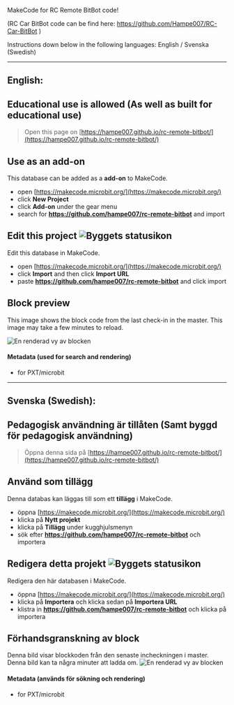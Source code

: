 MakeCode for RC Remote BitBot code!

(RC Car BitBot code can be find here: https://github.com/Hampe007/RC-Car-BitBot )

Instructions down below in the following languages:
English / Svenska (Swedish)

________________________________________________________________________________________________________________________________________________________
## English:

## Educational use is allowed (As well as built for educational use)


> Open this page on [https://hampe007.github.io/rc-remote-bitbot/](https://hampe007.github.io/rc-remote-bitbot/)

## Use as an add-on

This database can be added as a **add-on** to MakeCode.

* open [https://makecode.microbit.org/](https://makecode.microbit.org/)
* click **New Project**
* click **Add-on** under the gear menu
* search for **https://github.com/hampe007/rc-remote-bitbot** and import

## Edit this project ![Byggets statusikon](https://github.com/hampe007/rc-remote-bitbot/workflows/MakeCode/badge.svg)

Edit this database in MakeCode.

* open [https://makecode.microbit.org/](https://makecode.microbit.org/)
* click **Import** and then click **Import URL**
* paste **https://github.com/hampe007/rc-remote-bitbot** and click import

## Block preview

This image shows the block code from the last check-in in the master.
This image may take a few minutes to reload.

![En renderad vy av blocken](https://github.com/hampe007/rc-remote-bitbot/raw/master/.github/makecode/blocks.png)

#### Metadata (used for search and rendering)

* for PXT/microbit
<script src="https://makecode.com/gh-pages-embed.js"></script><script>makeCodeRender("{{ site.makecode.home_url }}", "{{ site.github.owner_name }}/{{ site.github.repository_name }}");</script>
________________________________________________________________________________________________________________________________________________________
## Svenska (Swedish):

## Pedagogisk användning är tillåten (Samt byggd för pedagogisk användning)

> Öppna denna sida på [https://hampe007.github.io/rc-remote-bitbot/](https://hampe007.github.io/rc-remote-bitbot/)
## Använd som tillägg
Denna databas kan läggas till som ett **tillägg** i MakeCode.
* öppna [https://makecode.microbit.org/](https://makecode.microbit.org/)
* klicka på **Nytt projekt**
* klicka på **Tillägg** under kugghjulsmenyn
* sök efter **https://github.com/hampe007/rc-remote-bitbot** och importera
## Redigera detta projekt ![Byggets statusikon](https://github.com/hampe007/rc-remote-bitbot/workflows/MakeCode/badge.svg)
Redigera den här databasen i MakeCode.
* öppna [https://makecode.microbit.org/](https://makecode.microbit.org/)
* klicka på **Importera** och klicka sedan på **Importera URL**
* klistra in **https://github.com/hampe007/rc-remote-bitbot** och klicka på importera
## Förhandsgranskning av block
Denna bild visar blockkoden från den senaste incheckningen i master.
Denna bild kan ta några minuter att ladda om.
![En renderad vy av blocken](https://github.com/hampe007/rc-remote-bitbot/raw/master/.github/makecode/blocks.png)
#### Metadata (används för sökning och rendering)
* for PXT/microbit
<script src="https://makecode.com/gh-pages-embed.js"></script><script>makeCodeRender("{{ site.makecode.home_url }}", "{{ site.github.owner_name }}/{{ site.github.repository_name }}");</script>
